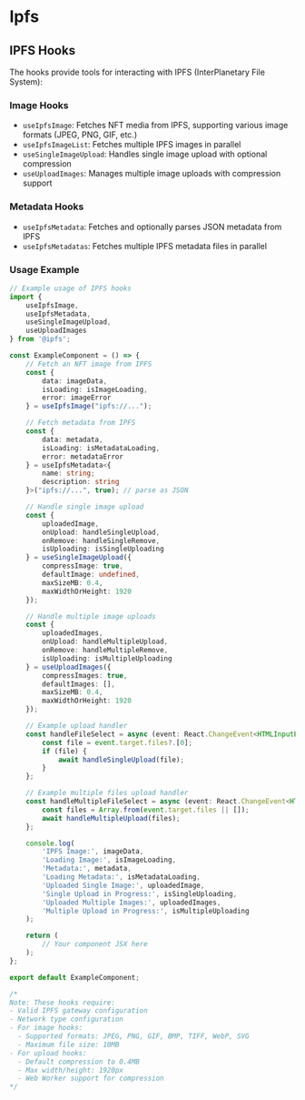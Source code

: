 # Ipfs

## IPFS Hooks

The hooks provide tools for interacting with IPFS (InterPlanetary File System):

### Image Hooks

* `useIpfsImage`: Fetches NFT media from IPFS, supporting various image formats (JPEG, PNG, GIF, etc.)
* `useIpfsImageList`: Fetches multiple IPFS images in parallel
* `useSingleImageUpload`: Handles single image upload with optional compression
* `useUploadImages`: Manages multiple image uploads with compression support

### Metadata Hooks

* `useIpfsMetadata`: Fetches and optionally parses JSON metadata from IPFS
* `useIpfsMetadatas`: Fetches multiple IPFS metadata files in parallel

### Usage Example

```typescript
// Example usage of IPFS hooks
import { 
    useIpfsImage, 
    useIpfsMetadata,
    useSingleImageUpload,
    useUploadImages
} from '@ipfs';

const ExampleComponent = () => {
    // Fetch an NFT image from IPFS
    const { 
        data: imageData,
        isLoading: isImageLoading,
        error: imageError 
    } = useIpfsImage("ipfs://...");

    // Fetch metadata from IPFS
    const { 
        data: metadata,
        isLoading: isMetadataLoading,
        error: metadataError 
    } = useIpfsMetadata<{ 
        name: string; 
        description: string 
    }>("ipfs://...", true); // parse as JSON

    // Handle single image upload
    const {
        uploadedImage,
        onUpload: handleSingleUpload,
        onRemove: handleSingleRemove,
        isUploading: isSingleUploading
    } = useSingleImageUpload({
        compressImage: true,
        defaultImage: undefined,
        maxSizeMB: 0.4,
        maxWidthOrHeight: 1920
    });

    // Handle multiple image uploads
    const {
        uploadedImages,
        onUpload: handleMultipleUpload,
        onRemove: handleMultipleRemove,
        isUploading: isMultipleUploading
    } = useUploadImages({
        compressImages: true,
        defaultImages: [],
        maxSizeMB: 0.4,
        maxWidthOrHeight: 1920
    });

    // Example upload handler
    const handleFileSelect = async (event: React.ChangeEvent<HTMLInputElement>) => {
        const file = event.target.files?.[0];
        if (file) {
            await handleSingleUpload(file);
        }
    };

    // Example multiple files upload handler
    const handleMultipleFileSelect = async (event: React.ChangeEvent<HTMLInputElement>) => {
        const files = Array.from(event.target.files || []);
        await handleMultipleUpload(files);
    };

    console.log(
        'IPFS Image:', imageData,
        'Loading Image:', isImageLoading,
        'Metadata:', metadata,
        'Loading Metadata:', isMetadataLoading,
        'Uploaded Single Image:', uploadedImage,
        'Single Upload in Progress:', isSingleUploading,
        'Uploaded Multiple Images:', uploadedImages,
        'Multiple Upload in Progress:', isMultipleUploading
    );

    return (
        // Your component JSX here
    );
};

export default ExampleComponent;

/*
Note: These hooks require:
- Valid IPFS gateway configuration
- Network type configuration
- For image hooks:
  - Supported formats: JPEG, PNG, GIF, BMP, TIFF, WebP, SVG
  - Maximum file size: 10MB
- For upload hooks:
  - Default compression to 0.4MB
  - Max width/height: 1920px
  - Web Worker support for compression
*/
```
